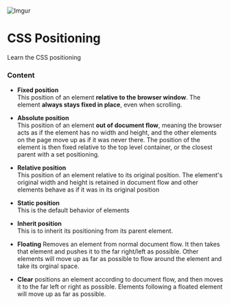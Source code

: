 ![Imgur](http://i.imgur.com/6C451Nv.jpg)

# CSS Positioning
Learn the CSS positioning

### Content
- **Fixed position**  
This position of an element **relative to the browser window**.  The element **always stays fixed in place**, even when scrolling.

- **Absolute position**  
This position of an element **out of document flow**, meaning the browser acts as if the element has no width and height, and the other elements on the page move up as if it was never there.  The position of the element is then fixed relative to the top level container, or the closest parent with a set positioning.

- **Relative position**  
This position of an element relative to its original position.  The element's original width and height is retained in document flow and other elements behave as if it was in its original position

- **Static position**  
This is the default behavior of elements

- **Inherit position**  
This is to inherit its positioning from its parent element.

- **Floating**
 Removes an element from normal document flow.  It then takes that element and pushes it to the far right/left as possible.  Other elements will move up as far as possible to flow around the element and take its orginal space.

- **Clear**
positions an element according to document flow, and then moves it to the far left or right as possible. Elements following a floated element will move up as far as possible.












